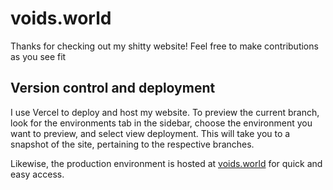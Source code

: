 # voids.world

Thanks for checking out my shitty website! Feel free to make contributions as you see fit

## Version control and deployment

I use Vercel to deploy and host my website. To preview the current branch, look for the environments tab in the sidebar, choose the environment you want to preview, and select view deployment. This will take you to a snapshot of the site, pertaining to the respective branches.

Likewise, the production environment is hosted at [voids.world](https://voids.world) for quick and easy access.